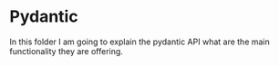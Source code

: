 # Pydantic

In this folder I am going to explain the pydantic API what are the main functionality they are offering.



